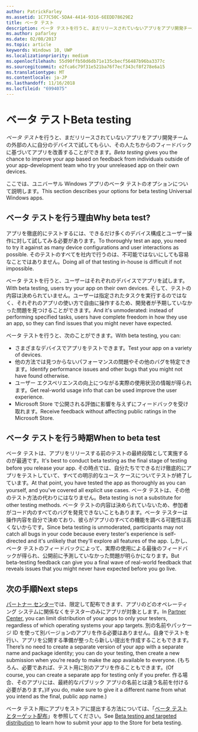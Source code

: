 ```yaml
---
author: PatrickFarley
ms.assetid: 1C77C50C-5DA4-4414-9316-6EEDD78629E2
title: ベータ テスト
description: ベータ テストを行うと、まだリリースされていないアプリをアプリ開発チームの外部の人に自分のデバイスで試してもらい、その人たちからのフィードバックに基づいてアプリを改善することができます。
ms.author: pafarley
ms.date: 02/08/2017
ms.topic: article
keywords: Windows 10, UWP
ms.localizationpriority: medium
ms.openlocfilehash: 55d90ffb50d6db71e135cbecf56487b96ba3377c
ms.sourcegitcommit: e2fca6c79f31e521ba76f7ecf343cf8f278e6a15
ms.translationtype: MT
ms.contentlocale: ja-JP
ms.lasthandoff: 11/16/2018
ms.locfileid: "6994075"
---
```

# <a name="beta-testing"></a><span data-ttu-id="98b0a-104">ベータ テスト</span><span class="sxs-lookup"><span data-stu-id="98b0a-104">Beta testing</span></span>



<span data-ttu-id="98b0a-105">*ベータ テスト*を行うと、まだリリースされていないアプリをアプリ開発チームの外部の人に自分のデバイスで試してもらい、その人たちからのフィードバックに基づいてアプリを改善することができます。</span><span class="sxs-lookup"><span data-stu-id="98b0a-105">*Beta testing* gives you the chance to improve your app based on feedback from individuals outside of your app-development team who try your unreleased app on their own devices.</span></span>

<span data-ttu-id="98b0a-106">ここでは、ユニバーサル Windows アプリのベータ テストのオプションについて説明します。</span><span class="sxs-lookup"><span data-stu-id="98b0a-106">This section describes your options for beta testing Universal Windows apps.</span></span>

## <a name="why-beta-test"></a><span data-ttu-id="98b0a-107">ベータ テストを行う理由</span><span class="sxs-lookup"><span data-stu-id="98b0a-107">Why beta test?</span></span>

<span data-ttu-id="98b0a-108">アプリを徹底的にテストするには、できるだけ多くのデバイス構成とユーザー操作に対して試してみる必要があります。</span><span class="sxs-lookup"><span data-stu-id="98b0a-108">To thoroughly test an app, you need to try it against as many device configurations and user interactions as possible.</span></span> <span data-ttu-id="98b0a-109">そのテストのすべてを社内で行うのは、不可能ではないにしても容易なことではありません。</span><span class="sxs-lookup"><span data-stu-id="98b0a-109">Doing all of that testing in-house is difficult if not impossible.</span></span>

<span data-ttu-id="98b0a-110">ベータ テストを行うと、ユーザーはそれぞれのデバイスでアプリを試します。</span><span class="sxs-lookup"><span data-stu-id="98b0a-110">With beta testing, users try your app on their own devices.</span></span> <span data-ttu-id="98b0a-111">そして、テストの内容は決められていません。ユーザーは指定されたタスクを実行するのではなく、それぞれのアプリの使い方で自由に操作するため、開発者が予期していなかった問題を見つけることができます。</span><span class="sxs-lookup"><span data-stu-id="98b0a-111">And it's unmoderated: instead of performing specified tasks, users have complete freedom in how they use an app, so they can find issues that you might never have expected.</span></span>

<span data-ttu-id="98b0a-112">ベータ テストを行うと、次のことができます。</span><span class="sxs-lookup"><span data-stu-id="98b0a-112">With beta testing, you can:</span></span>

-   <span data-ttu-id="98b0a-113">さまざまなデバイスでアプリをテストできます。</span><span class="sxs-lookup"><span data-stu-id="98b0a-113">Test your app on a variety of devices.</span></span>
-   <span data-ttu-id="98b0a-114">他の方法では見つからないパフォーマンスの問題やその他のバグを特定できます。</span><span class="sxs-lookup"><span data-stu-id="98b0a-114">Identify performance issues and other bugs that you might not have found otherwise.</span></span>
-   <span data-ttu-id="98b0a-115">ユーザー エクスペリエンスの向上につながる実際の使用状況の情報が得られます。</span><span class="sxs-lookup"><span data-stu-id="98b0a-115">Get real-world usage info that can be used improve the user experience.</span></span>
-   <span data-ttu-id="98b0a-116">Microsoft Store で公開される評価に影響を与えずにフィードバックを受け取れます。</span><span class="sxs-lookup"><span data-stu-id="98b0a-116">Receive feedback without affecting public ratings in the Microsoft Store.</span></span>

## <a name="when-to-beta-test"></a><span data-ttu-id="98b0a-117">ベータ テストを行う時期</span><span class="sxs-lookup"><span data-stu-id="98b0a-117">When to beta test</span></span>

<span data-ttu-id="98b0a-118">ベータ テストは、アプリをリリースする前のテストの最終段階として実施するのが最適です。</span><span class="sxs-lookup"><span data-stu-id="98b0a-118">It's best to conduct beta testing as the final stage of testing before you release your app.</span></span> <span data-ttu-id="98b0a-119">その時点では、自分たちでできるだけ徹底的にアプリをテストしていて、すべての明示的なユース ケースについてテストが終了しています。</span><span class="sxs-lookup"><span data-stu-id="98b0a-119">At that point, you have tested the app as thoroughly as you can yourself, and you've covered all explicit use cases.</span></span> <span data-ttu-id="98b0a-120">ベータ テストは、その他のテスト方法の代わりにはなりません。</span><span class="sxs-lookup"><span data-stu-id="98b0a-120">Beta testing is not a substitute for other testing methods.</span></span> <span data-ttu-id="98b0a-121">ベータ テストの内容は決められていないため、参加者がコード内のすべてのバグを発見できないこともあります。ベータ テスターは操作内容を自分で決めており、彼らがアプリのすべての機能を調べる可能性は高くないからです。</span><span class="sxs-lookup"><span data-stu-id="98b0a-121">Since beta testing is unmoderated, participants may not catch all bugs in your code because every tester's experience is self-directed and it's unlikely that they'll explore all features of the app.</span></span> <span data-ttu-id="98b0a-122">しかし、ベータ テストのフィードバックによって、実際の使用による最後のフィードバックが得られ、公開前に予測していなかった問題が明らかになります。</span><span class="sxs-lookup"><span data-stu-id="98b0a-122">But beta-testing feedback can give you a final wave of real-world feedback that reveals issues that you might never have expected before you go live.</span></span>

## <a name="next-steps"></a><span data-ttu-id="98b0a-123">次の手順</span><span class="sxs-lookup"><span data-stu-id="98b0a-123">Next steps</span></span>

<span data-ttu-id="98b0a-124">[パートナー センター](https://partner.microsoft.com/dashboard)では、限定して配布できます、アプリのどのオペレーティング システムに関係なくをテスターのみにアプリが対象とします。</span><span class="sxs-lookup"><span data-stu-id="98b0a-124">In [Partner Center](https://partner.microsoft.com/dashboard), you can limit distribution of your apps to only your testers, regardless of which operating systems your app targets.</span></span> <span data-ttu-id="98b0a-125">別の名前やパッケージ ID を使って別バージョンのアプリを作る必要はありません。自身でテストを行い、アプリを公開する準備が整ったら新しい提出を作成することもできます。</span><span class="sxs-lookup"><span data-stu-id="98b0a-125">There’s no need to create a separate version of your app with a separate name and package identity; you can do your testing, then create a new submission when you’re ready to make the app available to everyone.</span></span> <span data-ttu-id="98b0a-126">(もちろん、必要であれば、テスト用に別のアプリを作ることもできます。</span><span class="sxs-lookup"><span data-stu-id="98b0a-126">(Of course, you can create a separate app for testing only if you prefer.</span></span> <span data-ttu-id="98b0a-127">作る場合、そのアプリには、最終的なパブリック アプリの名前とは違う名前を付ける必要があります。)</span><span class="sxs-lookup"><span data-stu-id="98b0a-127">If you do, make sure to give it a different name from what you intend as the final, public app name.)</span></span>

<span data-ttu-id="98b0a-128">ベータ テスト用にアプリをストアに提出する方法については、「[ベータ テストとターゲット配布](../publish/beta-testing-and-targeted-distribution.md)」を参照してください。</span><span class="sxs-lookup"><span data-stu-id="98b0a-128">See [Beta testing and targeted distribution](../publish/beta-testing-and-targeted-distribution.md) to learn how to submit your app to the Store for beta testing.</span></span>

 

 




